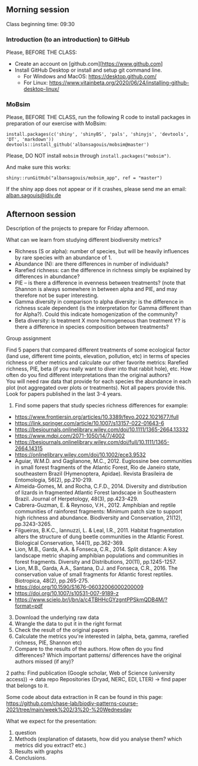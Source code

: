 ## Morning session

Class beginning time: 09:30  

### Introduction (to an introduction) to GitHub
Please, BEFORE THE CLASS:
 + Create an account on [github.com][https://www.github.com]
 + Install GitHub Desktop or install and setup git command line.  
   - For Windows and MacOS: https://desktop.github.com/  
   - For Linux: https://www.vitainbeta.org/2020/06/24/installing-github-desktop-linux/


### MoBsim
Please, BEFORE THE CLASS, run the following R code to install packages in preparation of our exercise with MoBsim:
```
install.packages(c('shiny', 'shinyBS', 'pals', 'shinyjs', 'devtools', 'DT', 'markdown'))
devtools::install_github('albansagouis/mobsim@master')
```
Please, DO NOT install `mobsim` through `install.packages("mobsim")`.

And make sure this works:
```
shiny::runGitHub("albansagouis/mobsim_app", ref = "master")
```
If the shiny app does not appear or if it crashes, please send me an email: alban.sagouis@idiv.de


## Afternoon session

Description of the projects to prepare for Friday afternoon.

What can we learn from studying different biodiversity metrics? 
-	Richness (S or alpha): number of species, but will be heavily influences by rare species with an abundance of 1.  
-	Abundance (N): are there differences in number of individuals?
-	Rarefied richness: can the difference in richness simply be explained by differences in abundance? 
-	PIE – is there a difference in evenness between treatments? (note that Shannon is always somewhere in between alpha and PIE, and may therefore not be super interesting. 
-	Gamma diversity in comparison to alpha diversity: is the difference in richness scale dependent (is the interpretation for Gamma different than for Alpha?). Could this indicate homogenization of the community? 
-	Beta diversity: is treatment X more homogeneous than treatment Y? is there a difference in species composition between treatments? 



Group assignment 

Find 5 papers that compared different treatments of some ecological factor (land use, different time points, elevation, pollution, etc) in terms of species richness or other metrics and calculate our other favorite metrics: Rarefied richness, PIE, beta (if you really want to diver into that rabbit hole), etc. How often do you find different interpretations than the original authors?  
You will need raw data that provide for each species the abundance in each plot (not aggregated over plots or treatments). Not all papers provide this. Look for papers published in the last 3-4 years. 

1)	Find some papers that study species richness differences 
for example: 

- https://www.frontiersin.org/articles/10.3389/fevo.2022.1021677/full
- https://link.springer.com/article/10.1007/s13157-022-01643-6
- https://besjournals.onlinelibrary.wiley.com/doi/10.1111/1365-2664.13332
- https://www.mdpi.com/2071-1050/14/7/4002
- https://besjournals.onlinelibrary.wiley.com/doi/full/10.1111/1365-2664.14315
- https://onlinelibrary.wiley.com/doi/10.1002/ece3.9532
- Aguiar, W.M.D. and Gaglianone, M.C., 2012. Euglossine bee communities in small forest fragments of the Atlantic Forest, Rio de Janeiro state, southeastern Brazil (Hymenoptera, Apidae). Revista Brasileira de Entomologia, 56(2), pp.210-219.
- Almeida-Gomes, M. and Rocha, C.F.D., 2014. Diversity and distribution of lizards in fragmented Atlantic Forest landscape in Southeastern Brazil. Journal of Herpetology, 48(3), pp.423-429.
- Cabrera-Guzman, E. & Reynoso, V.H., 2012. Amphibian and reptile communities of rainforest fragments: Minimum patch size to support high richness and abundance. Biodiversity and Conservation, 21(12), pp.3243-3265.
- Filgueiras, B.K.C., Iannuzzi, L. & Leal, I.R., 2011. Habitat fragmentation alters the structure of dung beetle communities in the Atlantic Forest. Biological Conservation, 144(1), pp.362-369.
- Lion, M.B., Garda, A.A. & Fonseca, C.R., 2014. Split distance: A key landscape metric shaping amphibian populations and communities in forest fragments. Diversity and Distributions, 20(11), pp.1245-1257.
- Lion, M.B., Garda, A.A., Santana, D.J. and Fonseca, C.R., 2016. The conservation value of small fragments for Atlantic forest reptiles. Biotropica, 48(2), pp.265-275.
- https://doi.org/10.1590/S1676-06032006000200009
- https://doi.org/10.1007/s10531-007-9189-z
- https://www.scielo.br/j/bn/a/c4TBHHcGYzgntPPSkmQDB4M/?format=pdf


3)	Download the underlying raw data 
4)	Wrangle the data to put it in the right format 
5)	Check the result of the original papers
6)	Calculate the metrics you're interested in (alpha, beta, gamma, rarefied richness, PIE, Shannon etc)
7)	Compare to the results of the authors. How often do you find differences? Which important patterns/ differences have the original authors missed (if any)?
 

2 paths: 
Find publication (Google scholar, Web of Science (university access)) -> data repo 
Repositories (Dryad, NERC, EDI, LTER) -> find paper that belongs to it. 

Some code about data extraction in R can be found in this page:  
https://github.com/chase-lab/biodiv-patterns-course-2021/tree/main/week%202/3%20-%20Wednesday



What we expect for the presentation: 

1) question
2) Methods (explanation of datasets, how did you analyse them? which metrics did you extract? etc.) 
3) Results with graphs 
4) Conclusions.






